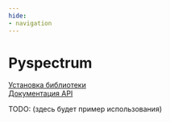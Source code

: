 ```yaml
---
hide:
- navigation
---
```

# Pyspectrum
[Установка библиотеки](installation)  
[Документация API](reference)

TODO: (здесь будет пример использования)